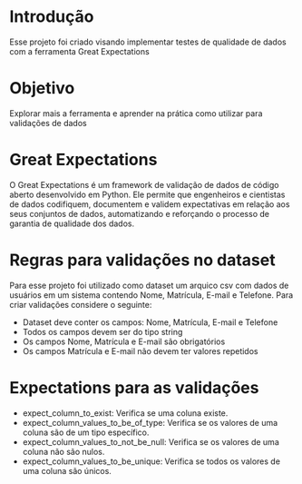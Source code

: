 # Introdução

Esse projeto foi criado visando implementar testes de qualidade de dados com a ferramenta Great Expectations

# Objetivo

Explorar mais a ferramenta e aprender na prática como utilizar para validações de dados

# Great Expectations

O Great Expectations é um framework de validação de dados de código aberto desenvolvido em Python. 
Ele permite que engenheiros e cientistas de dados codifiquem, documentem e validem expectativas em relação aos seus conjuntos de dados, 
automatizando e reforçando o processo de garantia de qualidade dos dados.

# Regras para validações no dataset

Para esse projeto foi utilizado como dataset um arquico csv com dados de usuários em um sistema contendo Nome, Matrícula, E-mail e Telefone.
Para criar validações considere o seguinte:

- Dataset deve conter os campos: Nome, Matrícula, E-mail e Telefone
- Todos os campos devem ser do tipo string
- Os campos Nome, Matrícula e E-mail são obrigatórios
- Os campos Matrícula e E-mail não devem ter valores repetidos

# Expectations para as validações

- expect_column_to_exist: Verifica se uma coluna existe.
- expect_column_values_to_be_of_type: Verifica se os valores de uma coluna são de um tipo específico.
- expect_column_values_to_not_be_null: Verifica se os valores de uma coluna não são nulos.
- expect_column_values_to_be_unique: Verifica se todos os valores de uma coluna são únicos.